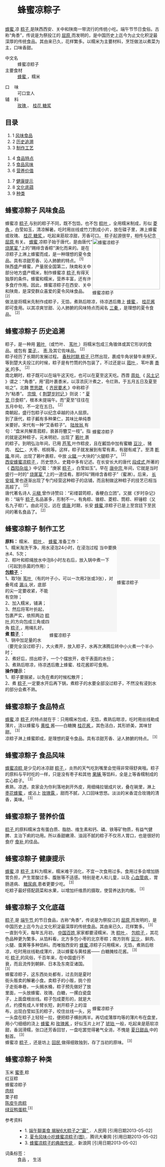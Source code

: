 <div class="main-content">
 <div class="top-tool">
 </div>
 <div style="width:0;height:0;clear:both">
 </div>
 <dl class="lemmaWgt-lemmaTitle lemmaWgt-lemmaTitle-">
  <dd class="lemmaWgt-lemmaTitle-title">
   <h1>
    蜂蜜凉粽子
   </h1>
   <a class="edit-lemma cmn-btn-hover-blue cmn-btn-28 j-edit-link" href="javascript:;" style="display: inline-block;">
   </a>
   <a class="lock-lemma" href="javascript:;" nslog-type="10003105" target="_blank" title="锁定">
   </a>
   <a class="lemma-discussion cmn-btn-hover-blue cmn-btn-28 j-discussion-link" href="/planet/talk?lemmaId=2962233" nslog-type="90000102" target="_blank">
   </a>
  </dd>
 </dl>
 <div class="promotion-declaration">
 </div>
 <div class="lemma-summary" label-module="lemmaSummary">
  <div class="para" label-module="para">
   <a href="/item/%E8%9C%82%E8%9C%9C" target="_blank">
    蜂蜜
   </a>
   凉
   <a href="/item/%E7%B2%BD%E5%AD%90" target="_blank">
    粽子
   </a>
   是陕西西安、关中和陕南一带流行的传统小吃。端午节节日食俗。古称“角黍”，传说是为祭投江的
   <a data-lemmaid="6109" href="/item/%E5%B1%88%E5%8E%9F/6109" target="_blank">
    屈原
   </a>
   而发明的，是中国历史上迄今为止文化积淀最深厚的传统食品。其由来已久，花样繁多。以糯米为主要材料，烹饪做法以煮菜为主，口味香甜。
  </div>
 </div>
 <div class="lemmaWgt-promotion-leadPVBtn">
 </div>
 <div class="configModuleBanner">
 </div>
 <div class="basic-info cmn-clearfix">
  <dl class="basicInfo-block basicInfo-left">
   <dt class="basicInfo-item name">
    中文名
   </dt>
   <dd class="basicInfo-item value">
    蜂蜜凉粽子
   </dd>
   <dt class="basicInfo-item name">
    主要食材
   </dt>
   <dd class="basicInfo-item value">
    <a href="/item/%E8%9C%82%E8%9C%9C" target="_blank">
     蜂蜜
    </a>
    ，糯米
   </dd>
  </dl>
  <dl class="basicInfo-block basicInfo-right">
   <dt class="basicInfo-item name">
    口    味
   </dt>
   <dd class="basicInfo-item value">
    可口宜人
   </dd>
   <dt class="basicInfo-item name">
    辅    料
   </dt>
   <dd class="basicInfo-item value">
    <a href="/item/%E7%8E%AB%E7%91%B0" target="_blank">
     玫瑰
    </a>
    、
    <a href="/item/%E6%A1%82%E8%8A%B1" target="_blank">
     桂花
    </a>
    <a href="/item/%E7%B3%96%E6%B5%86" target="_blank">
     糖浆
    </a>
   </dd>
  </dl>
 </div>
 <div class="lemmaWgt-lemmaCatalog">
  <div class="lemma-catalog">
   <h2 class="block-title">
    目录
   </h2>
   <div class="catalog-list column-3">
    <ol>
     <li class="level1">
      <span class="index">
       1
      </span>
      <span class="text">
       <a href="#1">
        风味食品
       </a>
      </span>
     </li>
     <li class="level1">
      <span class="index">
       2
      </span>
      <span class="text">
       <a href="#2">
        历史追溯
       </a>
      </span>
     </li>
     <li class="level1">
      <span class="index">
       3
      </span>
      <span class="text">
       <a href="#3">
        制作工艺
       </a>
      </span>
     </li>
    </ol>
    <ol>
     <li class="level1">
      <span class="index">
       4
      </span>
      <span class="text">
       <a href="#4">
        食品特点
       </a>
      </span>
     </li>
     <li class="level1">
      <span class="index">
       5
      </span>
      <span class="text">
       <a href="#5">
        食品风味
       </a>
      </span>
     </li>
     <li class="level1">
      <span class="index">
       6
      </span>
      <span class="text">
       <a href="#6">
        营养价值
       </a>
      </span>
     </li>
    </ol>
    <ol>
     <li class="level1">
      <span class="index">
       7
      </span>
      <span class="text">
       <a href="#7">
        健康提示
       </a>
      </span>
     </li>
     <li class="level1">
      <span class="index">
       8
      </span>
      <span class="text">
       <a href="#8">
        文化底蕴
       </a>
      </span>
     </li>
     <li class="level1">
      <span class="index">
       9
      </span>
      <span class="text">
       <a href="#9">
        种类
       </a>
      </span>
     </li>
    </ol>
   </div>
  </div>
 </div>
 <div class="anchor-list">
  <a class="lemma-anchor para-title" name="1">
  </a>
  <a class="lemma-anchor" name="sub164043_1">
  </a>
  <a class="lemma-anchor" name="风味食品">
  </a>
 </div>
 <div class="para-title level-2" label-module="para-title">
  <h2 class="title-text">
   <span class="title-prefix">
    蜂蜜凉粽子
   </span>
   风味食品
  </h2>
  <a class="edit-icon j-edit-link" data-edit-dl="1" href="javascript:;" style="display: block;">
  </a>
 </div>
 <div class="para" label-module="para">
  蜂蜜凉
  <a href="/item/%E7%B2%BD%E5%AD%90" target="_blank">
   粽子
  </a>
  与别的粽子不同，既不包馅，也不包
  <a data-lemmaid="10869024" href="/item/%E7%B2%BD%E5%8F%B6/10869024" target="_blank">
   粽叶
  </a>
  ，全用糯米制成，形似
  <a href="/item/%E8%8F%B1%E8%A7%92" target="_blank">
   菱角
  </a>
  ，白莹如玉，清凉解暑。吃时用丝线或竹刀割成小片，放在碟子里，淋上蜂蜜或玫瑰、
  <a href="/item/%E6%A1%82%E8%8A%B1" target="_blank">
   桂花
  </a>
  <a href="/item/%E7%B3%96%E6%B5%86" target="_blank">
   糖浆
  </a>
  。吃起来筋软凉甜，芳香可口。
  <div class="lemma-picture text-pic layout-right" style="width:220px; float: right;">
   <a class="image-link" href="/pic/%E8%9C%82%E8%9C%9C%E5%87%89%E7%B2%BD%E5%AD%90/2962233/0/90cebeece00d620327979113?fr=lemma&amp;ct=single" nslog-type="9317" style="width:220px;height:165px;" target="_blank" title="蜂蜜凉粽子">
    <img alt="蜂蜜凉粽子" class="" src="https://gss0.bdstatic.com/94o3dSag_xI4khGkpoWK1HF6hhy/baike/s%3D220/sign=31c4fbabd143ad4ba22e41c2b2035a89/060828381f30e924506e9a3f4c086e061c95f7f2.jpg" style="width:220px;height:165px;"/>
   </a>
   <span class="description">
    蜂蜜凉粽子
   </span>
  </div>
  粽子起源很早，相传与纪念
  <a href="/item/%E5%B1%88%E5%8E%9F" target="_blank">
   屈原
  </a>
  有关。
  <a href="/item/%E8%9C%82%E8%9C%9C" target="_blank">
   蜂蜜
  </a>
  凉粽子始于唐代，是由唐代“
  <a href="/item/%E7%83%A7%E5%B0%BE%E5%AE%B4" target="_blank">
   烧尾宴
  </a>
  ”上的“赐绯含香粽”演化而来的。是在凉粽子上淋上蜂蜜而成，是一种理想的夏令食品。具有凉甜芳香、沁人肺腑的特点。
  <sup class="sup--normal" data-ctrmap=":1," data-sup="1">
   [1]
  </sup>
  <a class="sup-anchor" name="ref_[1]_164043">
  </a>
 </div>
 <div class="para" label-module="para">
  陕西盛产蜂蜜，产量居全国第二，陕南和关中部分地方盛产糯米，制作蜂蜜凉
  <a href="/item/%E7%B2%BD%E5%AD%90" target="_blank">
   粽子
  </a>
  有得天独厚的条件。蜂蜜和糯米，营养丰富，还有许多食疗作用。因此，蜂蜜凉粽子在西安、关中和陕南，是深受群众喜爱的夏令风味食品。
  <sup class="sup--normal" data-ctrmap=":2," data-sup="2">
   [2]
  </sup>
  <a class="sup-anchor" name="ref_[2]_164043">
  </a>
 </div>
 <div class="para" label-module="para">
  做法是将糯米先制作成粽子，无馅，煮熟后晾凉，待凉透后撒上
  <a href="/item/%E8%9C%82%E8%9C%9C" target="_blank">
   蜂蜜
  </a>
  、
  <a href="/item/%E6%A1%82%E8%8A%B1%E9%85%B1" target="_blank">
   桂花酱
  </a>
  即可食用。以其凉爽甘甜、沁人肺腑的风味特点而闻名
  <a href="/item/%E4%B8%89%E7%A7%A6" target="_blank">
   三秦
  </a>
  ，是理想的夏令食品。
  <sup class="sup--normal" data-ctrmap=":2," data-sup="2">
   [2]
  </sup>
  <a class="sup-anchor" name="ref_[2]_164043">
  </a>
 </div>
 <div class="anchor-list">
  <a class="lemma-anchor para-title" name="2">
  </a>
  <a class="lemma-anchor" name="sub164043_2">
  </a>
  <a class="lemma-anchor" name="历史追溯">
  </a>
 </div>
 <div class="para-title level-2" label-module="para-title">
  <h2 class="title-text">
   <span class="title-prefix">
    蜂蜜凉粽子
   </span>
   历史追溯
  </h2>
  <a class="edit-icon j-edit-link" data-edit-dl="2" href="javascript:;" style="display: block;">
  </a>
 </div>
 <div class="para" label-module="para">
  粽子，是一种用
  <a href="/item/%E7%AE%AC%E5%8F%B6" target="_blank">
   箬叶
  </a>
  （或竹叶、
  <a href="/item/%E8%8B%87%E5%8F%B6" target="_blank">
   苇叶
  </a>
  ）将糯米包成三角锥体或其它形状的食品。或包有
  <a href="/item/%E6%A0%97%E5%AD%90" target="_blank">
   栗子
  </a>
  、
  <a href="/item/%E6%9E%A3" target="_blank">
   枣
  </a>
  及其它佐味品。
  <sup class="sup--normal" data-ctrmap=":2," data-sup="2">
   [2]
  </sup>
  <a class="sup-anchor" name="ref_[2]_164043">
  </a>
 </div>
 <div class="para" label-module="para">
  粽子经历了长期的发展过程。
  <a href="/item/%E6%98%A5%E7%A7%8B%E6%97%B6%E6%9C%9F" target="_blank">
   春秋时期
  </a>
  <a href="/item/%E7%B2%BD%E5%AD%90" target="_blank">
   粽子
  </a>
  已然出现，裹成牛角状替牛来祭天，等到楚大夫投江的时候，粽子是有竹筒的外包装了，不过还是以
  <a data-lemmaid="14132228" href="/item/%E8%8F%B0%E5%8F%B6/14132228" target="_blank">
   菰叶
  </a>
  、苇叶裹
  <a href="/item/%E9%BB%8D%E7%B1%B3" target="_blank">
   黍米
  </a>
  的多。
  <sup class="sup--normal" data-ctrmap=":2," data-sup="2">
   [2]
  </sup>
  <a class="sup-anchor" name="ref_[2]_164043">
  </a>
 </div>
 <div class="para" label-module="para">
  南北朝时，粽子既可以在端午这天吃，也可以在夏至这天吃。西晋
  <a href="/item/%E5%91%A8%E5%A4%84" target="_blank">
   周处
  </a>
  《
  <a data-lemmaid="6014818" href="/item/%E9%A3%8E%E5%9C%9F%E8%AE%B0/6014818" target="_blank">
   风土记
  </a>
  》谓之：“角黍”，用“菰叶裹黍米，以淳浓灰汁煮之，令烂熟，于五月五日及夏至啖之”。北魏
  <a href="/item/%E8%B4%BE%E6%80%9D%E5%8B%B0" target="_blank">
   贾思勰
  </a>
  <div class="lemma-picture text-pic layout-right" style="width:220px; float: right;">
   <a class="image-link" href="/pic/%E8%9C%82%E8%9C%9C%E5%87%89%E7%B2%BD%E5%AD%90/2962233/0/fab3ac118eeb8340cb80c413?fr=lemma&amp;ct=single" nslog-type="9317" style="width:220px;height:143px;" target="_blank" title="蜂蜜凉粽子">
    <img alt="蜂蜜凉粽子" class="lazy-img" data-src="https://gss1.bdstatic.com/-vo3dSag_xI4khGkpoWK1HF6hhy/baike/s%3D220/sign=51f05d381d950a7b713549c63ad0625c/500fd9f9d72a605938d5e7142834349b023bbaf2.jpg" src="data:image/png;base64,iVBORw0KGgoAAAANSUhEUgAAAAEAAAABCAMAAAAoyzS7AAAAGXRFWHRTb2Z0d2FyZQBBZG9iZSBJbWFnZVJlYWR5ccllPAAAAAZQTFRF9fX1AAAA0VQI3QAAAAxJREFUeNpiYAAIMAAAAgABT21Z4QAAAABJRU5ErkJggg==" style="width:220px;height:143px;"/>
   </a>
   <span class="description">
    蜂蜜凉粽子
   </span>
  </div>
  《
  <a href="/item/%E9%BD%90%E6%B0%91%E8%A6%81%E6%9C%AF" target="_blank">
   齐民要术
  </a>
  》中称粽子为“粘黍”。
  <a href="/item/%E5%AE%97%E6%87%94" target="_blank">
   宗懔
  </a>
  《
  <a data-lemmaid="5826380" href="/item/%E8%8D%86%E6%A5%9A%E5%B2%81%E6%97%B6%E8%AE%B0/5826380" target="_blank">
   荆楚岁时记
  </a>
  》则说：“
  <a href="/item/%E5%A4%8F%E8%87%B3" target="_blank">
   夏至
  </a>
  日食粽”，根本未提端午。而“夏至”往往在五月中旬，不一定在五日。
  <sup class="sup--normal" data-ctrmap=":2," data-sup="2">
   [2]
  </sup>
  <a class="sup-anchor" name="ref_[2]_164043">
  </a>
 </div>
 <div class="para" label-module="para">
  南朝起，盛行包粽子以纪念卓越的诗人屈原。到了唐代，粽子瓤有多种果仁，其味比单纯黍米要好。宋代有一种“艾香粽子”。
  <a href="/item/%E9%99%86%E6%94%BE%E7%BF%81" target="_blank">
   陆放翁
  </a>
  有句：“盘米共解青菰粽，衰甚将簪艾一枝”。指的就是这种粽子。元末明初，出现了
  <a data-lemmaid="3222714" href="/item/%E7%AE%AC%E5%8F%B6/3222714" target="_blank">
   箬叶
  </a>
  裹的粽子。到明弘治年间，已用
  <a data-lemmaid="1345" href="/item/%E8%8A%A6%E8%8B%87/1345" target="_blank">
   芦苇
  </a>
  叶作粽皮，且在瓤馅中加有蜜糖
  <a href="/item/%E8%B1%86%E6%B2%99" target="_blank">
   豆沙
  </a>
  、猪肉、
  <a href="/item/%E6%9D%BE%E4%BB%81" target="_blank">
   松仁
  </a>
  、大枣、核桃等。这样，粽子就发展到有荤有素，有甜有咸了。至清
  <a href="/item/%E4%B9%BE%E9%9A%86" target="_blank">
   乾隆
  </a>
  年间，出现了箬叶裹粽，中放
  <a href="/item/%E7%81%AB%E8%85%BF" target="_blank">
   火腿
  </a>
  一大块的“火腿粽子”。
  <sup class="sup--normal" data-ctrmap=":2," data-sup="2">
   [2]
  </sup>
  <a class="sup-anchor" name="ref_[2]_164043">
  </a>
 </div>
 <div class="para" label-module="para">
  <a href="/item/%E8%A5%BF%E5%AE%89%E8%9C%82%E8%9C%9C%E5%87%89%E7%B2%BD%E5%AD%90" target="_blank">
   西安蜂蜜凉粽子
  </a>
  ，历史悠久。史籍中多有记述。在长安长大的唐代
  <a href="/item/%E6%AE%B5%E6%88%90%E5%BC%8F" target="_blank">
   段成式
  </a>
  所著的《
  <a data-lemmaid="70374" href="/item/%E9%85%89%E9%98%B3%E6%9D%82%E4%BF%8E/70374" target="_blank">
   酉阳杂俎
  </a>
  》中记载：“庚家
  <a href="/item/%E7%B2%BD%E5%AD%90" target="_blank">
   粽子
  </a>
  ，白莹如玉”。早在
  <a href="/item/%E5%94%90%E4%B8%AD%E5%AE%97" target="_blank">
   唐中宗
  </a>
  年间，它就是当时盛行一时的“
  <a href="/item/%E7%83%A7%E5%B0%BE%E5%AE%B4" target="_blank">
   烧尾宴
  </a>
  ”上的一道佳肴。那时叫“赐绯含香粽子”（蜜淋）。后来，
  <a data-lemmaid="10262101" href="/item/%E9%95%BF%E5%AE%89%E5%9F%8E/10262101" target="_blank">
   长安城
  </a>
  里也逐渐出现了专门经营这种粽子的店铺，而且制做这种粽子的技艺已相当高超了。
  <sup class="sup--normal" data-ctrmap=":2," data-sup="2">
   [2]
  </sup>
  <a class="sup-anchor" name="ref_[2]_164043">
  </a>
 </div>
 <div class="para" label-module="para">
  唐代著名诗人
  <a href="/item/%E5%85%83%E7%A8%B9" target="_blank">
   元稹
  </a>
  曾作诗赞曰：“彩缕碧筠粽，香粳白立团”。又据《岁时杂记》称：“端午
  <a href="/item/%E7%B2%BD%E5%AD%90" target="_blank">
   粽子
  </a>
  名品甚多，形制不一，有角粽、锥粽、菱粽、筒粽、秤锤粽（又名九子粽）”。由此可见，远在
  <a data-lemmaid="3191" href="/item/%E7%9B%9B%E5%94%90/3191" target="_blank">
   盛唐
  </a>
  时期，长安
  <a href="/item/%E8%9C%82%E8%9C%9C" target="_blank">
   蜂蜜
  </a>
  凉粽子已是上至宫廷下至民间的著名食品了。
  <sup class="sup--normal" data-ctrmap=":2," data-sup="2">
   [2]
  </sup>
  <a class="sup-anchor" name="ref_[2]_164043">
  </a>
 </div>
 <div class="anchor-list">
  <a class="lemma-anchor para-title" name="3">
  </a>
  <a class="lemma-anchor" name="sub164043_3">
  </a>
  <a class="lemma-anchor" name="制作工艺">
  </a>
 </div>
 <div class="para-title level-2" label-module="para-title">
  <h2 class="title-text">
   <span class="title-prefix">
    蜂蜜凉粽子
   </span>
   制作工艺
  </h2>
  <a class="edit-icon j-edit-link" data-edit-dl="3" href="javascript:;" style="display: block;">
  </a>
 </div>
 <div class="para" label-module="para">
  <b>
   原料：
  </b>
  糯米、
  <a data-lemmaid="10869024" href="/item/%E7%B2%BD%E5%8F%B6/10869024" target="_blank">
   粽叶
  </a>
  、
  <a href="/item/%E8%9C%82%E8%9C%9C" target="_blank">
   蜂蜜
  </a>
  准备工作：
 </div>
 <div class="para" label-module="para">
  1、糯米淘洗干净，用水浸泡24小时，在浸泡过程
  <div class="lemma-picture text-pic layout-right" style="width:140px; float: right;">
   <a class="image-link" href="/pic/%E8%9C%82%E8%9C%9C%E5%87%89%E7%B2%BD%E5%AD%90/2962233/0/4075890a2594a90b94ca6b4b?fr=lemma&amp;ct=single" nslog-type="9317" style="width:140px;height:113px;" target="_blank" title="蜂蜜凉粽子">
    <img alt="蜂蜜凉粽子" class="lazy-img" data-src="https://gss1.bdstatic.com/-vo3dSag_xI4khGkpoWK1HF6hhy/baike/s%3D220/sign=a76d5cb60cf431adb8d2443b7b37ac0f/8cb1cb1349540923c88eda5a9258d109b3de492a.jpg" src="data:image/png;base64,iVBORw0KGgoAAAANSUhEUgAAAAEAAAABCAMAAAAoyzS7AAAAGXRFWHRTb2Z0d2FyZQBBZG9iZSBJbWFnZVJlYWR5ccllPAAAAAZQTFRF9fX1AAAA0VQI3QAAAAxJREFUeNpiYAAIMAAAAgABT21Z4QAAAABJRU5ErkJggg==" style="width:140px;height:113px;"/>
   </a>
   <span class="description">
    蜂蜜凉粽子
   </span>
  </div>
  当中要换水4、5次；
 </div>
 <div class="para" label-module="para">
  2、粽叶和粽绳放水中泡8小时左右后，放入锅中煮一下（可起到杀菌的作用）；
 </div>
 <div class="para" label-module="para">
  <a href="/item/%E5%8C%85%E7%B2%BD%E5%AD%90" target="_blank">
   <b>
    包粽子
   </b>
  </a>
  <b>
   ：
  </b>
 </div>
 <div class="para" label-module="para">
  1、取1张
  <a href="/item/%E8%8B%87%E5%8F%B6" target="_blank">
   苇叶
  </a>
  （有的叶子小，可以一次用2张或3张），对叠弯成
  <a href="/item/%E6%BC%8F%E6%96%97" target="_blank">
   漏斗
  </a>
  状，底部
  <div class="lemma-picture text-pic layout-right" style="width:220px; float: right;">
   <a class="image-link" href="/pic/%E8%9C%82%E8%9C%9C%E5%87%89%E7%B2%BD%E5%AD%90/2962233/0/507c3897b2160e5354fb961c?fr=lemma&amp;ct=single" nslog-type="9317" style="width:220px;height:164px;" target="_blank" title="蜂蜜凉粽子">
    <img alt="蜂蜜凉粽子" class="lazy-img" data-src="https://gss3.bdstatic.com/-Po3dSag_xI4khGkpoWK1HF6hhy/baike/s%3D220/sign=46b3e22d73f082022992963d7bfafb8a/e824b899a9014c0885fe2eab0a7b02087af4f4f3.jpg" src="data:image/png;base64,iVBORw0KGgoAAAANSUhEUgAAAAEAAAABCAMAAAAoyzS7AAAAGXRFWHRTb2Z0d2FyZQBBZG9iZSBJbWFnZVJlYWR5ccllPAAAAAZQTFRF9fX1AAAA0VQI3QAAAAxJREFUeNpiYAAIMAAAAgABT21Z4QAAAABJRU5ErkJggg==" style="width:220px;height:164px;"/>
   </a>
   <span class="description">
    蜂蜜凉粽子
   </span>
  </div>
  的尖一定要收紧，不能有空隙；
 </div>
 <div class="para" label-module="para">
  2、加入糯米，铺满；
 </div>
 <div class="para" label-module="para">
  3、然后将苇叶折起，包裹严实，依照两边
  <a data-lemmaid="10869024" href="/item/%E7%B2%BD%E5%8F%B6/10869024" target="_blank">
   粽叶
  </a>
  的方向包成三角或四角
  <a href="/item/%E7%B2%BD%E5%AD%90" target="_blank">
   粽子
  </a>
  ，用绳扎好。
 </div>
 <div class="para" label-module="para">
  <b>
   煮
  </b>
  <a href="/item/%E7%B2%BD%E5%AD%90" target="_blank">
   <b>
    粽子
   </b>
  </a>
  <b>
   ：
  </b>
 </div>
 <div class="para" label-module="para">
  1、锅中加足量的水（要完全没过粽子），大火煮开，放入粽子，水再次沸腾后转中小火煮一个半小时；
 </div>
 <div class="para" label-module="para">
  2、煮好后，捞出粽子，一个个摆放开，收干表面的水份；
 </div>
 <div class="para" label-module="para">
  3、煮熟后晾凉，待凉透后撒上蜂蜜、桂花酱即可食用。
 </div>
 <div class="para" label-module="para">
  <b>
   操作提示：
  </b>
 </div>
 <div class="para" label-module="para">
  1、粽子要捆紧，以免在煮的时候松散开；
 </div>
 <div class="para" label-module="para">
  2、煮
  <a href="/item/%E7%B2%BD%E5%AD%90" target="_blank">
   粽子
  </a>
  一定要水开后再下锅，煮粽子的水要全部没过粽子，不然没有浸到水的部分会煮不熟。
 </div>
 <div class="anchor-list">
  <a class="lemma-anchor para-title" name="4">
  </a>
  <a class="lemma-anchor" name="sub164043_4">
  </a>
  <a class="lemma-anchor" name="食品特点">
  </a>
 </div>
 <div class="para-title level-2" label-module="para-title">
  <h2 class="title-text">
   <span class="title-prefix">
    蜂蜜凉粽子
   </span>
   食品特点
  </h2>
  <a class="edit-icon j-edit-link" data-edit-dl="4" href="javascript:;" style="display: block;">
  </a>
 </div>
 <div class="para" label-module="para">
  <a href="/item/%E8%9C%82%E8%9C%9C" target="_blank">
   蜂蜜
  </a>
  凉
  <a href="/item/%E7%B2%BD%E5%AD%90" target="_blank">
   粽子
  </a>
  的特点就在于：只用糯米包成，无馅，煮熟后晾凉，吃时用丝线勒成薄片，浇以蜂蜜与
  <a href="/item/%E9%BB%84%E6%A1%82" target="_blank">
   黄桂
  </a>
  酱――白糖腌
  <a href="/item/%E6%A1%82%E8%8A%B1%E9%85%B1" target="_blank">
   桂花酱
  </a>
  。其色洁白，其形娇美，其味甘甜。
  <sup class="sup--normal" data-ctrmap=":3," data-sup="3">
   [3]
  </sup>
  <a class="sup-anchor" name="ref_[3]_164043">
  </a>
 </div>
 <div class="para" label-module="para">
  凉粽子淋上蜂蜜即成，是理想的夏令食品。具有凉甜芳香、泌人肺腑的特点。
  <sup class="sup--normal" data-ctrmap=":3," data-sup="3">
   [3]
  </sup>
  <a class="sup-anchor" name="ref_[3]_164043">
  </a>
 </div>
 <div class="anchor-list">
  <a class="lemma-anchor para-title" name="5">
  </a>
  <a class="lemma-anchor" name="sub164043_5">
  </a>
  <a class="lemma-anchor" name="食品风味">
  </a>
 </div>
 <div class="para-title level-2" label-module="para-title">
  <h2 class="title-text">
   <span class="title-prefix">
    蜂蜜凉粽子
   </span>
   食品风味
  </h2>
  <a class="edit-icon j-edit-link" data-edit-dl="5" href="javascript:;" style="display: block;">
  </a>
 </div>
 <div class="para" label-module="para">
  <a href="/item/%E8%9C%82%E8%9C%9C%E5%87%89%E7%B2%BD" target="_blank">
   蜂蜜凉粽
  </a>
  是少见的冰凉甜
  <a href="/item/%E7%B2%BD%E5%AD%90" target="_blank">
   粽子
  </a>
  ，炎热的天气吃到嘴里会觉得非常得舒爽哦。粽子的原料与平时吃的一样，只是没有枣子和其他
  <a href="/item/%E6%9E%9C%E8%84%AF" target="_blank">
   果脯
  </a>
  等馅料，全是上等香糯制成的实心粽子。
  <sup class="sup--normal" data-ctrmap=":3," data-sup="3">
   [3]
  </sup>
  <a class="sup-anchor" name="ref_[3]_164043">
  </a>
 </div>
 <div class="para" label-module="para">
  煮熟，凉透，卖家会为你利落地剥开外皮，用细绳拉锯成片状，叠在碗里，淋上
  <a href="/item/%E6%9E%A3%E8%8A%B1%E8%9C%82%E8%9C%9C" target="_blank">
   枣花蜂蜜
  </a>
  ，或沾上
  <a href="/item/%E7%8E%AB%E7%91%B0%E9%9C%B2" target="_blank">
   玫瑰露
  </a>
  ，甜而不腻，入口回味悠悠。淡淡的米香混合玫瑰的清香，美味。
  <sup class="sup--normal" data-ctrmap=":3," data-sup="3">
   [3]
  </sup>
  <a class="sup-anchor" name="ref_[3]_164043">
  </a>
 </div>
 <div class="anchor-list">
  <a class="lemma-anchor para-title" name="6">
  </a>
  <a class="lemma-anchor" name="sub164043_6">
  </a>
  <a class="lemma-anchor" name="营养价值">
  </a>
 </div>
 <div class="para-title level-2" label-module="para-title">
  <h2 class="title-text">
   <span class="title-prefix">
    蜂蜜凉粽子
   </span>
   营养价值
  </h2>
  <a class="edit-icon j-edit-link" data-edit-dl="6" href="javascript:;" style="display: block;">
  </a>
 </div>
 <div class="para" label-module="para">
  <a href="/item/%E7%B2%BD%E5%AD%90" target="_blank">
   粽子
  </a>
  的原料糯米含有蛋白质、脂肪、维生素和钙、磷、铁等矿物质，有益气健脾、主治下痢的功用。所以香甜嫩滑、油润不腻的粽子不仅吊人胃口，也是很好的食疗
  <a data-lemmaid="4442305" href="/item/%E9%A3%9F%E8%A1%A5/4442305" target="_blank">
   食补
  </a>
  的佳品。
 </div>
 <div class="anchor-list">
  <a class="lemma-anchor para-title" name="7">
  </a>
  <a class="lemma-anchor" name="sub164043_7">
  </a>
  <a class="lemma-anchor" name="健康提示">
  </a>
 </div>
 <div class="para-title level-2" label-module="para-title">
  <h2 class="title-text">
   <span class="title-prefix">
    蜂蜜凉粽子
   </span>
   健康提示
  </h2>
  <a class="edit-icon j-edit-link" data-edit-dl="7" href="javascript:;" style="display: block;">
  </a>
 </div>
 <div class="para" label-module="para">
  <a href="/item/%E8%9C%82%E8%9C%9C" target="_blank">
   蜂蜜
  </a>
  凉
  <a href="/item/%E7%B2%BD%E5%AD%90" target="_blank">
   粽子
  </a>
  主料为糯米，糯米难于消化，不宜一次食用过多。食用过多会增加肠胃负担，产生胃酸过多、腹胀等不适感。特别是老人和儿童，以及
  <a href="/item/%E5%BF%83%E8%A1%80%E7%AE%A1%E7%97%85" target="_blank">
   心血管病
  </a>
  、胃肠道病、
  <a href="/item/%E7%B3%96%E5%B0%BF%E7%97%85" target="_blank">
   糖尿病
  </a>
  患者更要少吃。
  <sup class="sup--normal" data-ctrmap=":3," data-sup="3">
   [3]
  </sup>
  <a class="sup-anchor" name="ref_[3]_164043">
  </a>
 </div>
 <div class="para" label-module="para">
  吃粽子最好搭配蔬菜和水果，以增加纤维质的摄取，使营养达到均衡。
  <sup class="sup--normal" data-ctrmap=":3," data-sup="3">
   [3]
  </sup>
  <a class="sup-anchor" name="ref_[3]_164043">
  </a>
 </div>
 <div class="anchor-list">
  <a class="lemma-anchor para-title" name="8">
  </a>
  <a class="lemma-anchor" name="sub164043_8">
  </a>
  <a class="lemma-anchor" name="文化底蕴">
  </a>
 </div>
 <div class="para-title level-2" label-module="para-title">
  <h2 class="title-text">
   <span class="title-prefix">
    蜂蜜凉粽子
   </span>
   文化底蕴
  </h2>
  <a class="edit-icon j-edit-link" data-edit-dl="8" href="javascript:;" style="display: block;">
  </a>
 </div>
 <div class="para" label-module="para">
  <a href="/item/%E7%B2%BD%E5%AD%90" target="_blank">
   粽子
  </a>
  是
  <a href="/item/%E7%AB%AF%E5%8D%88%E8%8A%82" target="_blank">
   端午节
  </a>
  的节日食品，古称“角黍”，传说是为祭投江的
  <a href="/item/%E5%B1%88%E5%8E%9F" target="_blank">
   屈原
  </a>
  而发明的，是中国历史上迄今为止文化积淀最深厚的传统食品。其由来已久，花样繁多。
  <sup class="sup--normal" data-ctrmap=":3," data-sup="3">
   [3]
  </sup>
  <a class="sup-anchor" name="ref_[3]_164043">
  </a>
 </div>
 <div class="para" label-module="para">
  一直到今天，每年五月初，
  <a href="/item/%E4%B8%AD%E5%9B%BD%E7%99%BE%E5%A7%93" target="_blank">
   中国百姓
  </a>
  家家都要浸糯米、洗
  <a data-lemmaid="10869024" href="/item/%E7%B2%BD%E5%8F%B6/10869024" target="_blank">
   粽叶
  </a>
  、
  <a href="/item/%E5%8C%85%E7%B2%BD%E5%AD%90" target="_blank">
   包粽子
  </a>
  ，其花色品种更为繁多。从馅料看，北方多包小枣的北京枣粽；南方则有
  <a href="/item/%E8%B1%86%E6%B2%99" target="_blank">
   豆沙
  </a>
  、鲜肉、火腿、蛋黄等多种馅料。而唯独西安的
  <a href="/item/%E8%9C%82%E8%9C%9C" target="_blank">
   蜂蜜
  </a>
  凉粽子只用糯米，无馅，煮熟后晾凉，吃时用丝线勒成薄片，浇以蜂蜜与黄桂酱――
  <div class="lemma-picture text-pic layout-right" style="width:220px; float: right;">
   <a class="image-link" href="/pic/%E8%9C%82%E8%9C%9C%E5%87%89%E7%B2%BD%E5%AD%90/2962233/0/a54e55fb5014985a024f561c?fr=lemma&amp;ct=single" nslog-type="9317" style="width:220px;height:165px;" target="_blank" title="蜂蜜凉粽子">
    <img alt="蜂蜜凉粽子" class="lazy-img" data-src="https://gss3.bdstatic.com/-Po3dSag_xI4khGkpoWK1HF6hhy/baike/s%3D220/sign=b2218f00b13533faf1b6942c98d2fdca/b7fd5266d016092400e1a415d40735fae7cd34f3.jpg" src="data:image/png;base64,iVBORw0KGgoAAAANSUhEUgAAAAEAAAABCAMAAAAoyzS7AAAAGXRFWHRTb2Z0d2FyZQBBZG9iZSBJbWFnZVJlYWR5ccllPAAAAAZQTFRF9fX1AAAA0VQI3QAAAAxJREFUeNpiYAAIMAAAAgABT21Z4QAAAABJRU5ErkJggg==" style="width:220px;height:165px;"/>
   </a>
   <span class="description">
    蜂蜜凉粽子
   </span>
  </div>
  白糖腌桂花酱。
  <sup class="sup--normal" data-ctrmap=":3," data-sup="3">
   [3]
  </sup>
  <a class="sup-anchor" name="ref_[3]_164043">
  </a>
 </div>
 <div class="para" label-module="para">
  吃
  <a href="/item/%E7%B2%BD%E5%AD%90" target="_blank">
   粽子
  </a>
  的风俗，千百年来，在中国盛行不衰，而且流传到朝鲜、日本及东南亚诸国。
  <sup class="sup--normal" data-ctrmap=":3," data-sup="3">
   [3]
  </sup>
  <a class="sup-anchor" name="ref_[3]_164043">
  </a>
 </div>
 <div class="para" label-module="para">
  蜂蜜凉粽子，这东西处处都有，过去则是夏时街头贩卖的解暑小食。卖粽子的小贩，挑个担子走街串巷，一头搁水桶，粽子预先做好了放里面，一头放蜂蜜、玫瑰、白糖，一摞白瓷盘子，上面盘根丝线。粽子包成菱形的，就是大点，约摸有成人半臂长短，剥开粽子上的湿布，出现白莹如玉的粽子，咬住丝线一头，另一头盘在粽子上轻轻一拉，便把粽子横剖两半。再切成薄厚均等的薄片布在盘里，用小勺细细的浇上
  <a href="/item/%E8%9C%82%E8%9C%9C" target="_blank">
   蜂蜜
  </a>
  和
  <a href="/item/%E7%8E%AB%E7%91%B0%E9%85%B1" target="_blank">
   玫瑰酱
  </a>
  ，好似玉片上衬了
  <a href="/item/%E7%90%A5%E7%8F%80" target="_blank">
   琥珀
  </a>
  一般，吃起来是筋软凉甜，香润滑糯，张口还芳香回甘，一盘吃罢觉得暑气全消，不愧是
  <a href="/item/%E5%A4%8F%E6%97%A5%E7%94%9C%E5%93%81" target="_blank">
   夏日甜品
  </a>
  中的魁首。
  <sup class="sup--normal" data-ctrmap=":3," data-sup="3">
   [3]
  </sup>
  <a class="sup-anchor" name="ref_[3]_164043">
  </a>
 </div>
 <div class="para" label-module="para">
  蜂蜜凉
  <a href="/item/%E7%B2%BD%E5%AD%90" target="_blank">
   粽子
  </a>
  ，还是坊上
  <a href="/item/%E5%9B%9E%E6%B0%91" target="_blank">
   回民
  </a>
  做得细致独到，存了当初的原味。
  <sup class="sup--normal" data-ctrmap=":3," data-sup="3">
   [3]
  </sup>
  <a class="sup-anchor" name="ref_[3]_164043">
  </a>
 </div>
 <div class="anchor-list">
  <a class="lemma-anchor para-title" name="9">
  </a>
  <a class="lemma-anchor" name="sub164043_9">
  </a>
  <a class="lemma-anchor" name="种类">
  </a>
 </div>
 <div class="para-title level-2" label-module="para-title">
  <h2 class="title-text">
   <span class="title-prefix">
    蜂蜜凉粽子
   </span>
   种类
  </h2>
  <a class="edit-icon j-edit-link" data-edit-dl="9" href="javascript:;" style="display: block;">
  </a>
 </div>
 <div class="para" label-module="para">
  玉米
  <a data-lemmaid="80783" href="/item/%E8%9C%9C%E6%9E%A3/80783" target="_blank">
   蜜枣
  </a>
  粽
 </div>
 <div class="para" label-module="para">
  红豆粽
 </div>
 <div class="para" label-module="para">
  蜂蜜凉粽子
 </div>
 <div class="para" label-module="para">
  <a href="/item/%E8%82%89%E6%A3%95" target="_blank">
   肉棕
  </a>
 </div>
 <div class="para" label-module="para">
  栗子粽
 </div>
 <div class="para" label-module="para">
  <a href="/item/%E9%99%88%E7%9A%AE%E7%89%9B%E8%82%89%E7%B2%BD" target="_blank">
   陈皮牛肉粽
  </a>
 </div>
 <div class="para" label-module="para">
  <a href="/item/%E7%BB%BF%E8%B1%86%E9%B8%AD%E8%9B%8B%E7%B2%BD" target="_blank">
   绿豆鸭蛋粽
  </a>
  <sup class="sup--normal" data-ctrmap=":3," data-sup="3">
   [3]
  </sup>
  <a class="sup-anchor" name="ref_[3]_164043">
  </a>
 </div>
 <div class="anchor-list">
  <a class="lemma-anchor a" name="a">
  </a>
 </div>
 <div class="album-list">
 </div>
 <dl class="lemma-reference collapse nslog-area log-set-param" data-nslog-type="2" log-set-param="ext_reference">
  <dt class="reference-title">
   参考资料
  </dt>
  <dd class="reference-list-wrap">
   <ul class="reference-list">
    <li class="reference-item reference-item--type1" id="reference-[1]-164043-wrap">
     <span class="index">
      1.
     </span>
     <a class="gotop anchor" href="#ref_[1]_164043" id="refIndex_1_164043" name="refIndex_1_164043" title="向上跳转">
     </a>
     <a class="text" href="/reference/2962233/be59pb5o6eMTnLYFaWCHafZCkqd9mQc39-ESQPhluveHilhQocGwxXtMSa5sXtQfAHTCixhsjGGfRILMAhUCiGQaLJ_j_em5Zw" rel="nofollow" target="_blank">
      端午聊美食 揭秘6大粽子之“最”
      <span class="linkout">
      </span>
     </a>
     <span class="site">
      ．人民网
     </span>
     <span>
      [引用日期2013-05-02]
     </span>
    </li>
    <li class="reference-item reference-item--type1" id="reference-[2]-164043-wrap">
     <span class="index">
      2.
     </span>
     <a class="gotop anchor" href="#ref_[2]_164043" id="refIndex_2_164043" name="refIndex_2_164043" title="向上跳转">
     </a>
     <a class="text" href="/reference/2962233/e870j6byMIQ4nb9UNbRLAhU0bZxSX9tXHpEuTZNovLzwgKJsSeQnXDHO_n9sUTHSUWAQGlaNx3LMwlsgGXrOFGI2ym2H" rel="nofollow" target="_blank">
      夏令风味小吃蜂蜜凉粽子(图)
      <span class="linkout">
      </span>
     </a>
     <span class="site">
      ．腾讯大秦网
     </span>
     <span>
      [引用日期2013-05-02]
     </span>
    </li>
    <li class="reference-item reference-item--type1" id="reference-[3]-164043-wrap">
     <span class="index">
      3.
     </span>
     <a class="gotop anchor" href="#ref_[3]_164043" id="refIndex_3_164043" name="refIndex_3_164043" title="向上跳转">
     </a>
     <a class="text" href="/reference/2962233/0dca8rgZXFhMCQNfOUOJlG6xdG0oR0zMp3kI1ZPapgL7H9DEc398Ea01uPoww3_HpD-BPwsC1Tbn39AKVGzVIjbTeRBlTKp_qNAYsG18" rel="nofollow" target="_blank">
      蜂蜜凉粽子的典故传说
      <span class="linkout">
      </span>
     </a>
     <span class="site">
      ．新浪网
     </span>
     <span>
      [引用日期2013-05-02]
     </span>
    </li>
   </ul>
  </dd>
 </dl>
 <div id="open-tag">
  <div class="open-tag-title">
   词条标签：
  </div>
  <dd id="open-tag-item">
   <span class="taglist">
    食品
   </span>
   ，
   <span class="taglist">
    生活
   </span>
  </dd>
  <div class="open-tag-collapse" id="open-tag-collapse" style="display: none;">
  </div>
 </div>
 <div class="clear">
 </div>
</div>